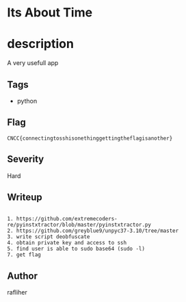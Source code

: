 # Its About Time

# description
A very usefull app

## Tags
- python

## Flag
```
CNCC{connectingtosshisonethinggettingtheflagisanother}
```

## Severity
Hard

## Writeup
```

1. https://github.com/extremecoders-re/pyinstxtractor/blob/master/pyinstxtractor.py
2. https://github.com/greyblue9/unpyc37-3.10/tree/master
3. write script deobfuscate
4. obtain private key and access to ssh
5. find user is able to sudo base64 (sudo -l)
7. get flag

```

## Author
rafliher
